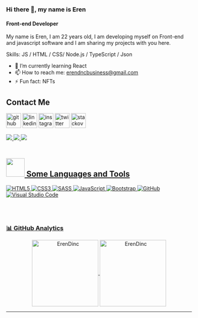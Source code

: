 ### Hi there 👋, my name is Eren 
#### Front-end Developer
My name is Eren, I am 22 years old, I am developing myself on Front-end and javascript software and I am sharing my projects with you here.

Skills:  JS / HTML / CSS/ Node.js / TypeScript / Json

- 🌱 I’m currently learning React 
- 📫 How to reach me: erendncbusiness@gmail.com 
- ⚡ Fun fact: NFTs 



## Contact Me

[<img src='https://cdn.jsdelivr.net/npm/simple-icons@3.0.1/icons/github.svg' alt='github' height='40'>](https://github.com/https://github.com/ErenDinc)  [<img src='https://cdn.jsdelivr.net/npm/simple-icons@3.0.1/icons/linkedin.svg' alt='linkedin' height='40'>](https://www.linkedin.com/in/https://www.linkedin.com/in/eren-din%C3%A7-157400218//)  [<img src='https://cdn.jsdelivr.net/npm/simple-icons@3.0.1/icons/instagram.svg' alt='instagram' height='40'>](https://www.instagram.com/erendinc/)  [<img src='https://cdn.jsdelivr.net/npm/simple-icons@3.0.1/icons/twitter.svg' alt='twitter' height='40'>](https://twitter.com/@Eren_dncc)  [<img src='https://cdn.jsdelivr.net/npm/simple-icons@3.0.1/icons/stackoverflow.svg' alt='stackoverflow' height='40'>](https://stackoverflow.com/users/https://stackoverflow.com/users/16768955/eren-dinc)  

<a href="https://www.linkedin.com/in/eren-din%C3%A7-157400218/">
		<img src="https://img.shields.io/badge/LinkedIn-0077B5?style=for-the-badge&logo=linkedin&logoColor=white" />
	</a>
	<a href="https://twitter.com/@Eren_dncc">
		<img src="https://img.shields.io/badge/Twitter-1DA1F2?style=for-the-badge&logo=twitter&logoColor=white" />
	</a>
	<a href="https://www.instagram.com/erendinc/">
		<img src="https://img.shields.io/badge/Instagram-E4405F?style=for-the-badge&logo=instagram&logoColor=white" />

<br>
<br>




## <img src="https://media2.giphy.com/media/QssGEmpkyEOhBCb7e1/giphy.gif?cid=ecf05e47a0n3gi1bfqntqmob8g9aid1oyj2wr3ds3mg700bl&rid=giphy.gif" width="50px"> Some Languages and Tools
![HTML5](https://img.shields.io/badge/html5-%23E34F26.svg?style=for-the-badge&logo=html5&logoColor=white) 
![CSS3](https://img.shields.io/badge/css3-%231572B6.svg?style=for-the-badge&logo=css3&logoColor=white) 
![SASS](https://img.shields.io/badge/SASS-hotpink.svg?style=for-the-badge&logo=SASS&logoColor=white)
![JavaScript](https://img.shields.io/badge/javascript-%23323330.svg?style=for-the-badge&logo=javascript&logoColor=%23F7DF1E) 
![Bootstrap](https://img.shields.io/badge/bootstrap-%23563D7C.svg?style=for-the-badge&logo=bootstrap&logoColor=white)
![GitHub](https://img.shields.io/badge/github-%23121011.svg?style=for-the-badge&logo=github&logoColor=white)
![Visual Studio Code](https://img.shields.io/badge/Visual%20Studio%20Code-0078d7.svg?style=for-the-badge&logo=visual-studio-code&logoColor=white)


<br>
<br>

### 📊 GitHub Analytics  
<p align="center">
<a href="https://github.com/ErenDinc">
  <img height="180em" align="center" src="https://github-readme-stats.vercel.app/api?username=ErenDinc&show_icons=true&locale=en&theme=algolia&include_all_commits=true&count_private=true" alt="ErenDinc"/>
  <img height="180em" align="center" src="https://github-readme-stats.vercel.app/api/top-langs?username=ErenDinc&show_icons=true&locale=en&layout=compact&langs_count=8&theme=algolia" alt="ErenDinc"/>
</a>
</p>
<hr class="dotted">
